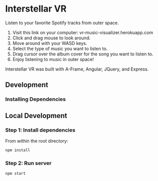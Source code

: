 # Interstellar VR

Listen to your favorite Spotify tracks from outer space.

  1. Visit this link on your computer: vr-music-visualizer.herokuapp.com
  2. Click and drag mouse to look around.
  3. Move around with your WASD keys. 
  4. Select the type of music you want to listen to.
  5. Drag cursor over the album cover for the song you want to listen to. 
  6. Enjoy listening to music in outer space!
  
Interstellar VR was built with A-Frame, Angular, JQuery, and Express.

## Development

### Installing Dependencies




## Local Development

### Step 1: Install dependencies

From within the root directory:

```sh
npm install
```
### Step 2: Run server

```sh
npm start
```



